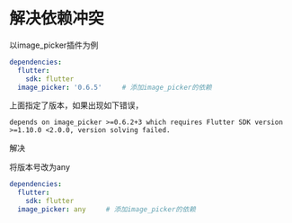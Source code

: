 # 解决依赖冲突



以image_picker插件为例

```yml
dependencies:
  flutter:
    sdk: flutter
  image_picker: '0.6.5'		# 添加image_picker的依赖
```

上面指定了版本，如果出现如下错误，

```
depends on image_picker >=0.6.2+3 which requires Flutter SDK version >=1.10.0 <2.0.0, version solving failed.
```

解决

将版本号改为any

```yml
dependencies:
  flutter:
    sdk: flutter
  image_picker: any		# 添加image_picker的依赖
```

